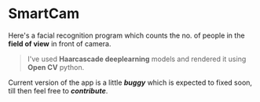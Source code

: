 # SmartCam

Here's a facial recognition program which counts the no. of people in the **field of view** in front of camera.

> I've used **Haarcascade deeplearning** models and rendered it using **Open CV** python.

Current version of the app is a little ***buggy*** which is expected to fixed soon, till then feel free to ***contribute***.
